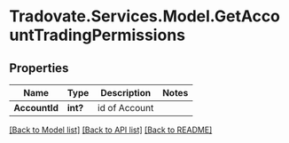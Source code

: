# Tradovate.Services.Model.GetAccountTradingPermissions
## Properties

Name | Type | Description | Notes
------------ | ------------- | ------------- | -------------
**AccountId** | **int?** | id of Account | 

[[Back to Model list]](../README.md#documentation-for-models) [[Back to API list]](../README.md#documentation-for-api-endpoints) [[Back to README]](../README.md)

